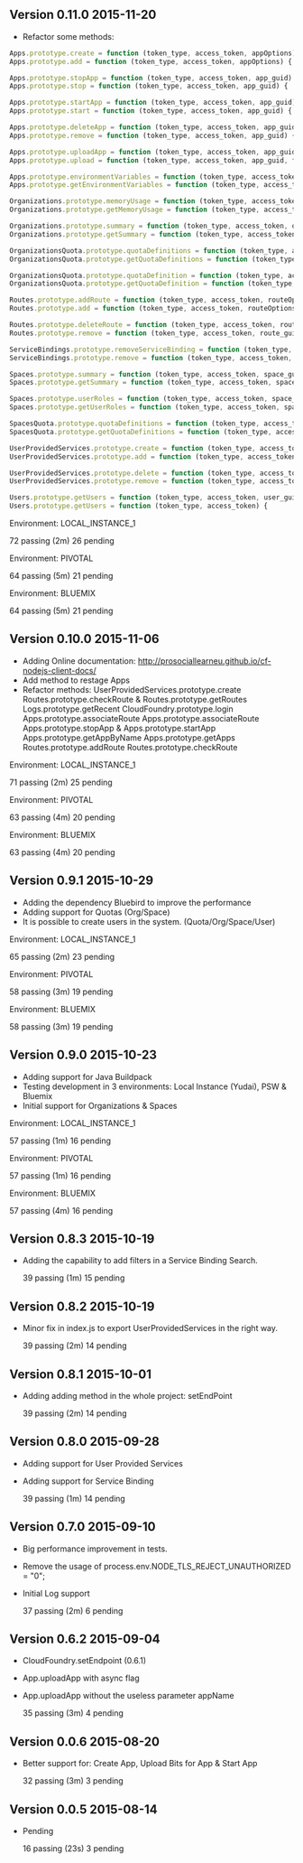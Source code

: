 ## Version 0.11.0 2015-11-20

- Refactor some methods:

``` js
Apps.prototype.create = function (token_type, access_token, appOptions) {
Apps.prototype.add = function (token_type, access_token, appOptions) {

Apps.prototype.stopApp = function (token_type, access_token, app_guid) {
Apps.prototype.stop = function (token_type, access_token, app_guid) {

Apps.prototype.startApp = function (token_type, access_token, app_guid) {
Apps.prototype.start = function (token_type, access_token, app_guid) {

Apps.prototype.deleteApp = function (token_type, access_token, app_guid) {
Apps.prototype.remove = function (token_type, access_token, app_guid) {

Apps.prototype.uploadApp = function (token_type, access_token, app_guid, filePath, async) {
Apps.prototype.upload = function (token_type, access_token, app_guid, filePath, async) {

Apps.prototype.environmentVariables = function (token_type, access_token, app_guid) {
Apps.prototype.getEnvironmentVariables = function (token_type, access_token, app_guid) {

Organizations.prototype.memoryUsage = function (token_type, access_token, org_guid) {
Organizations.prototype.getMemoryUsage = function (token_type, access_token, org_guid) {

Organizations.prototype.summary = function (token_type, access_token, org_guid) {
Organizations.prototype.getSummary = function (token_type, access_token, org_guid) {

OrganizationsQuota.prototype.quotaDefinitions = function (token_type, access_token) {
OrganizationsQuota.prototype.getQuotaDefinitions = function (token_type, access_token) {

OrganizationsQuota.prototype.quotaDefinition = function (token_type, access_token, org_guid) {
OrganizationsQuota.prototype.getQuotaDefinition = function (token_type, access_token, org_guid) {

Routes.prototype.addRoute = function (token_type, access_token, routeOptions) {
Routes.prototype.add = function (token_type, access_token, routeOptions) {

Routes.prototype.deleteRoute = function (token_type, access_token, route_guid) {
Routes.prototype.remove = function (token_type, access_token, route_guid) {

ServiceBindings.prototype.removeServiceBinding = function (token_type, access_token, service_guid){
ServiceBindings.prototype.remove = function (token_type, access_token, service_guid) {

Spaces.prototype.summary = function (token_type, access_token, space_guid) {
Spaces.prototype.getSummary = function (token_type, access_token, space_guid) {

Spaces.prototype.userRoles = function (token_type, access_token, space_guid) {
Spaces.prototype.getUserRoles = function (token_type, access_token, space_guid) {

SpacesQuota.prototype.quotaDefinitions = function (token_type, access_token) {
SpacesQuota.prototype.getQuotaDefinitions = function (token_type, access_token) {

UserProvidedServices.prototype.create = function (token_type, access_token, user_provided_service_options) {
UserProvidedServices.prototype.add = function (token_type, access_token, user_provided_service_options) {

UserProvidedServices.prototype.delete = function (token_type, access_token, service_guid) {
UserProvidedServices.prototype.remove = function (token_type, access_token, service_guid) {

Users.prototype.getUsers = function (token_type, access_token, user_guid) {
Users.prototype.getUsers = function (token_type, access_token) {
```
Environment: LOCAL_INSTANCE_1

  72 passing (2m)
  26 pending

Environment: PIVOTAL

  64 passing (5m)
  21 pending

Environment: BLUEMIX

  64 passing (5m)
  21 pending

## Version 0.10.0 2015-11-06

- Adding Online documentation: http://prosociallearneu.github.io/cf-nodejs-client-docs/
- Add method to restage Apps
- Refactor methods:
UserProvidedServices.prototype.create
Routes.prototype.checkRoute & Routes.prototype.getRoutes
Logs.prototype.getRecent
CloudFoundry.prototype.login
Apps.prototype.associateRoute
Apps.prototype.associateRoute
Apps.prototype.stopApp & Apps.prototype.startApp
Apps.prototype.getAppByName
Apps.prototype.getApps
Routes.prototype.addRoute
Routes.prototype.checkRoute

Environment: LOCAL_INSTANCE_1

  71 passing (2m)
  25 pending

Environment: PIVOTAL

  63 passing (4m)
  20 pending

Environment: BLUEMIX

  63 passing (4m)
  20 pending


## Version 0.9.1 2015-10-29

- Adding the dependency Bluebird to improve the performance
- Adding support for Quotas (Org/Space)
- It is possible to create users in the system. (Quota/Org/Space/User)

Environment: LOCAL_INSTANCE_1

  65 passing (2m)
  23 pending

Environment: PIVOTAL

  58 passing (3m)
  19 pending

Environment: BLUEMIX

  58 passing (3m)
  19 pending

## Version 0.9.0 2015-10-23

- Adding support for Java Buildpack
- Testing development in 3 environments: Local Instance (Yudai), PSW & Bluemix
- Initial support for Organizations & Spaces

Environment: LOCAL_INSTANCE_1

  57 passing (1m)
  16 pending

Environment: PIVOTAL

  57 passing (1m)
  16 pending

Environment: BLUEMIX

  57 passing (4m)
  16 pending  

## Version 0.8.3 2015-10-19

- Adding the capability to add filters in a Service Binding Search.

  39 passing (1m)
  15 pending

## Version 0.8.2 2015-10-19

- Minor fix in index.js to export UserProvidedServices in the right way.

  39 passing (2m)
  14 pending

## Version 0.8.1 2015-10-01

- Adding adding method in the whole project: setEndPoint

  39 passing (2m)
  14 pending

## Version 0.8.0 2015-09-28

- Adding support for User Provided Services
- Adding support for Service Binding

  39 passing (1m)
  14 pending

## Version 0.7.0 2015-09-10

- Big performance improvement in tests.
- Remove the usage of process.env.NODE_TLS_REJECT_UNAUTHORIZED = "0";
- Initial Log support

  37 passing (2m)
  6 pending

## Version 0.6.2 2015-09-04

- CloudFoundry.setEndpoint (0.6.1)
- App.uploadApp with async flag
- App.uploadApp without the useless parameter appName

  35 passing (3m)
  4 pending

## Version 0.0.6 2015-08-20

- Better support for: Create App, Upload Bits for App & Start App

  32 passing (3m)
  3 pending

## Version 0.0.5 2015-08-14

- Pending

  16 passing (23s)
  3 pending

